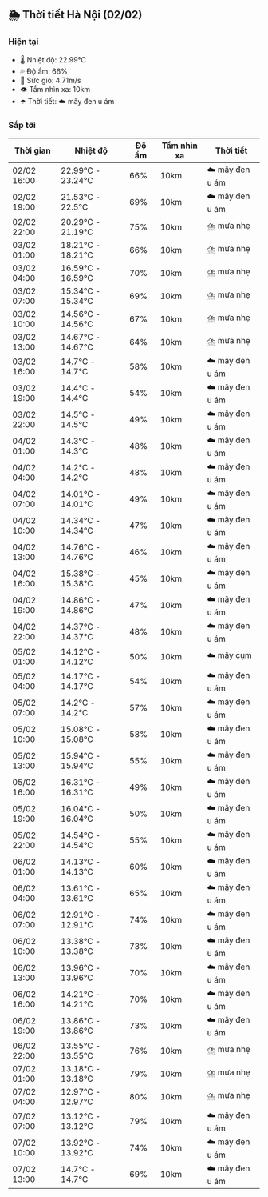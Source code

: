 ## 🌦️ Thời tiết Hà Nội (02/02)

### Hiện tại

- 🌡️ Nhiệt độ: 22.99℃
- 💦 Độ ẩm: 66%
- 💨 Sức gió: 4.71m/s
- 👁️ Tầm nhìn xa: 10km
- ☂️ Thời tiết: ☁️ mây đen u ám

### Sắp tới

| Thời gian | Nhiệt độ | Độ ẩm | Tầm nhìn xa | Thời tiết |
| --- | --- | --- | --- | --- |
| 02/02 16:00 | 22.99℃ - 23.24℃ | 66% | 10km | ☁️ mây đen u ám |
| 02/02 19:00 | 21.53℃ - 22.5℃ | 69% | 10km | ☁️ mây đen u ám |
| 02/02 22:00 | 20.29℃ - 21.19℃ | 75% | 10km | ⛈️ mưa nhẹ |
| 03/02 01:00 | 18.21℃ - 18.21℃ | 66% | 10km | ⛈️ mưa nhẹ |
| 03/02 04:00 | 16.59℃ - 16.59℃ | 70% | 10km | ⛈️ mưa nhẹ |
| 03/02 07:00 | 15.34℃ - 15.34℃ | 69% | 10km | ⛈️ mưa nhẹ |
| 03/02 10:00 | 14.56℃ - 14.56℃ | 67% | 10km | ⛈️ mưa nhẹ |
| 03/02 13:00 | 14.67℃ - 14.67℃ | 64% | 10km | ⛈️ mưa nhẹ |
| 03/02 16:00 | 14.7℃ - 14.7℃ | 58% | 10km | ☁️ mây đen u ám |
| 03/02 19:00 | 14.4℃ - 14.4℃ | 54% | 10km | ☁️ mây đen u ám |
| 03/02 22:00 | 14.5℃ - 14.5℃ | 49% | 10km | ☁️ mây đen u ám |
| 04/02 01:00 | 14.3℃ - 14.3℃ | 48% | 10km | ☁️ mây đen u ám |
| 04/02 04:00 | 14.2℃ - 14.2℃ | 48% | 10km | ☁️ mây đen u ám |
| 04/02 07:00 | 14.01℃ - 14.01℃ | 49% | 10km | ☁️ mây đen u ám |
| 04/02 10:00 | 14.34℃ - 14.34℃ | 47% | 10km | ☁️ mây đen u ám |
| 04/02 13:00 | 14.76℃ - 14.76℃ | 46% | 10km | ☁️ mây đen u ám |
| 04/02 16:00 | 15.38℃ - 15.38℃ | 45% | 10km | ☁️ mây đen u ám |
| 04/02 19:00 | 14.86℃ - 14.86℃ | 47% | 10km | ☁️ mây đen u ám |
| 04/02 22:00 | 14.37℃ - 14.37℃ | 48% | 10km | ☁️ mây đen u ám |
| 05/02 01:00 | 14.12℃ - 14.12℃ | 50% | 10km | ☁️ mây cụm |
| 05/02 04:00 | 14.17℃ - 14.17℃ | 54% | 10km | ☁️ mây đen u ám |
| 05/02 07:00 | 14.2℃ - 14.2℃ | 57% | 10km | ☁️ mây đen u ám |
| 05/02 10:00 | 15.08℃ - 15.08℃ | 58% | 10km | ☁️ mây đen u ám |
| 05/02 13:00 | 15.94℃ - 15.94℃ | 55% | 10km | ☁️ mây đen u ám |
| 05/02 16:00 | 16.31℃ - 16.31℃ | 49% | 10km | ☁️ mây đen u ám |
| 05/02 19:00 | 16.04℃ - 16.04℃ | 50% | 10km | ☁️ mây đen u ám |
| 05/02 22:00 | 14.54℃ - 14.54℃ | 55% | 10km | ☁️ mây đen u ám |
| 06/02 01:00 | 14.13℃ - 14.13℃ | 60% | 10km | ☁️ mây đen u ám |
| 06/02 04:00 | 13.61℃ - 13.61℃ | 65% | 10km | ☁️ mây đen u ám |
| 06/02 07:00 | 12.91℃ - 12.91℃ | 74% | 10km | ☁️ mây đen u ám |
| 06/02 10:00 | 13.38℃ - 13.38℃ | 73% | 10km | ☁️ mây đen u ám |
| 06/02 13:00 | 13.96℃ - 13.96℃ | 70% | 10km | ☁️ mây đen u ám |
| 06/02 16:00 | 14.21℃ - 14.21℃ | 70% | 10km | ☁️ mây đen u ám |
| 06/02 19:00 | 13.86℃ - 13.86℃ | 73% | 10km | ☁️ mây đen u ám |
| 06/02 22:00 | 13.55℃ - 13.55℃ | 76% | 10km | ⛈️ mưa nhẹ |
| 07/02 01:00 | 13.18℃ - 13.18℃ | 79% | 10km | ⛈️ mưa nhẹ |
| 07/02 04:00 | 12.97℃ - 12.97℃ | 80% | 10km | ⛈️ mưa nhẹ |
| 07/02 07:00 | 13.12℃ - 13.12℃ | 79% | 10km | ☁️ mây đen u ám |
| 07/02 10:00 | 13.92℃ - 13.92℃ | 74% | 10km | ☁️ mây đen u ám |
| 07/02 13:00 | 14.7℃ - 14.7℃ | 69% | 10km | ☁️ mây đen u ám |
